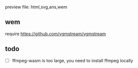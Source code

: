preview file: html,svg,ans,wem


## wem

require https://github.com/vgmstream/vgmstream

## todo
- [ ] ffmpeg-wasm is too large, you need to install ffmpeg locally
